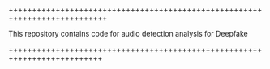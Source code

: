 +++++++++++++++++++++++++++++++++++++++++++++++++++++++++++++++++++++++++++

This repository contains code for audio detection analysis for Deepfake

++++++++++++++++++++++++++++++++++++++++++++++++++++++++++++++++++++++++++
